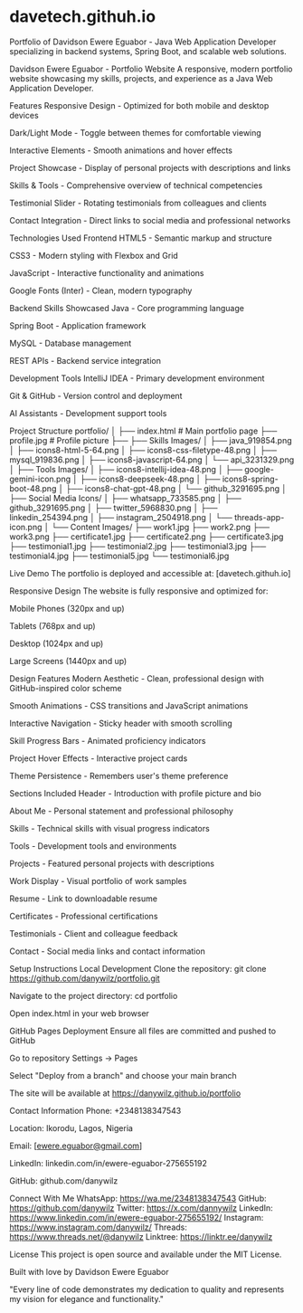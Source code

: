 # davetech.githuh.io
Portfolio of Davidson Ewere Eguabor - Java Web Application Developer specializing in backend systems, Spring Boot, and scalable web solutions.

Davidson Ewere Eguabor - Portfolio Website
A responsive, modern portfolio website showcasing my skills, projects, and experience as a Java Web Application Developer.

Features
Responsive Design - Optimized for both mobile and desktop devices

Dark/Light Mode - Toggle between themes for comfortable viewing

Interactive Elements - Smooth animations and hover effects

Project Showcase - Display of personal projects with descriptions and links

Skills & Tools - Comprehensive overview of technical competencies

Testimonial Slider - Rotating testimonials from colleagues and clients

Contact Integration - Direct links to social media and professional networks

Technologies Used
Frontend
HTML5 - Semantic markup and structure

CSS3 - Modern styling with Flexbox and Grid

JavaScript - Interactive functionality and animations

Google Fonts (Inter) - Clean, modern typography

Backend Skills Showcased
Java - Core programming language

Spring Boot - Application framework

MySQL - Database management

REST APIs - Backend service integration

Development Tools
IntelliJ IDEA - Primary development environment

Git & GitHub - Version control and deployment

AI Assistants - Development support tools

Project Structure
portfolio/
│
├── index.html # Main portfolio page
├── profile.jpg # Profile picture
├──
├── Skills Images/
│ ├── java_919854.png
│ ├── icons8-html-5-64.png
│ ├── icons8-css-filetype-48.png
│ ├── mysql_919836.png
│ ├── icons8-javascript-64.png
│ └── api_3231329.png
│
├── Tools Images/
│ ├── icons8-intellij-idea-48.png
│ ├── google-gemini-icon.png
│ ├── icons8-deepseek-48.png
│ ├── icons8-spring-boot-48.png
│ ├── icons8-chat-gpt-48.png
│ └── github_3291695.png
│
├── Social Media Icons/
│ ├── whatsapp_733585.png
│ ├── github_3291695.png
│ ├── twitter_5968830.png
│ ├── linkedin_254394.png
│ ├── instagram_2504918.png
│ └── threads-app-icon.png
│
└── Content Images/
├── work1.jpg
├── work2.png
├── work3.png
├── certificate1.jpg
├── certificate2.png
├── certificate3.jpg
├── testimonial1.jpg
├── testimonial2.jpg
├── testimonial3.jpg
├── testimonial4.jpg
├── testimonial5.jpg
└── testimonial6.jpg

Live Demo
The portfolio is deployed and accessible at:
[davetech.githuh.io]

Responsive Design
The website is fully responsive and optimized for:

Mobile Phones (320px and up)

Tablets (768px and up)

Desktop (1024px and up)

Large Screens (1440px and up)

Design Features
Modern Aesthetic - Clean, professional design with GitHub-inspired color scheme

Smooth Animations - CSS transitions and JavaScript animations

Interactive Navigation - Sticky header with smooth scrolling

Skill Progress Bars - Animated proficiency indicators

Project Hover Effects - Interactive project cards

Theme Persistence - Remembers user's theme preference

Sections Included
Header - Introduction with profile picture and bio

About Me - Personal statement and professional philosophy

Skills - Technical skills with visual progress indicators

Tools - Development tools and environments

Projects - Featured personal projects with descriptions

Work Display - Visual portfolio of work samples

Resume - Link to downloadable resume

Certificates - Professional certifications

Testimonials - Client and colleague feedback

Contact - Social media links and contact information

Setup Instructions
Local Development
Clone the repository:
git clone https://github.com/danywilz/portfolio.git

Navigate to the project directory:
cd portfolio

Open index.html in your web browser

GitHub Pages Deployment
Ensure all files are committed and pushed to GitHub

Go to repository Settings → Pages

Select "Deploy from a branch" and choose your main branch

The site will be available at https://danywilz.github.io/portfolio

Contact Information
Phone: +2348138347543

Location: Ikorodu, Lagos, Nigeria

Email: [ewere.eguabor@gmail.com]

LinkedIn: linkedin.com/in/ewere-eguabor-275655192

GitHub: github.com/danywilz

Connect With Me
WhatsApp: https://wa.me/2348138347543
GitHub: https://github.com/danywilz
Twitter: https://x.com/dannywilz
LinkedIn: https://www.linkedin.com/in/ewere-eguabor-275655192/
Instagram: https://www.instagram.com/danywilz/
Threads: https://www.threads.net/@danywilz
Linktree: https://linktr.ee/danywilz

License
This project is open source and available under the MIT License.

Built with love by Davidson Ewere Eguabor

"Every line of code demonstrates my dedication to quality and represents my vision for elegance and functionality."


